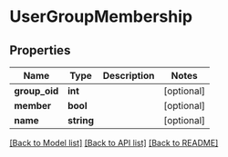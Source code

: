 # UserGroupMembership

## Properties
Name | Type | Description | Notes
------------ | ------------- | ------------- | -------------
**group_oid** | **int** |  | [optional] 
**member** | **bool** |  | [optional] 
**name** | **string** |  | [optional] 

[[Back to Model list]](../README.md#documentation-for-models) [[Back to API list]](../README.md#documentation-for-api-endpoints) [[Back to README]](../README.md)


